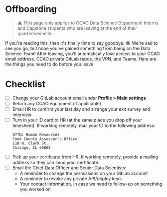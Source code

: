 # Offboarding

> :warning: This page only applies to CCAO Data Science Department Interns and Capstone students who are leaving at the end of their quarter/semester

If you're reading this, then it's finally time to say goodbye. :sob: We're sad to see you go, but hope you've gained something from being on the Data Science Team! After leaving, you'll automatically lose access to your CCAO email address, CCAO private GitLab repos, the VPN, and Teams. Here are the things you need to do before you leave:

# Checklist

- [ ] Change your GitLab account email under **Profile > Main settings**
- [ ] Return any CCAO equipment (if applicable)
- [ ] Email HR to confirm your last day and arrange your exit survey and interview
- [ ] Turn in your ID card to HR (at the same place you drop off your timesheet). If working remotely, mail your ID to the following address:
    ```
    ATTN: Human Resources
    Cook County Assessor's Office
    118 N. Clark St.
    Chicago, IL 60602
    ```
- [ ] Pick up your certificate from HR. If working remotely, provide a mailing address so they can send your certificate.
- [ ] Email the Chief Data Officer and Senior Data Scientists: 
  - A reminder to change the permissions on your GitLab account
  - A reminder to revoke any private API/deploy keys
  - Your contact information, in case we need to follow-up on something you worked on


